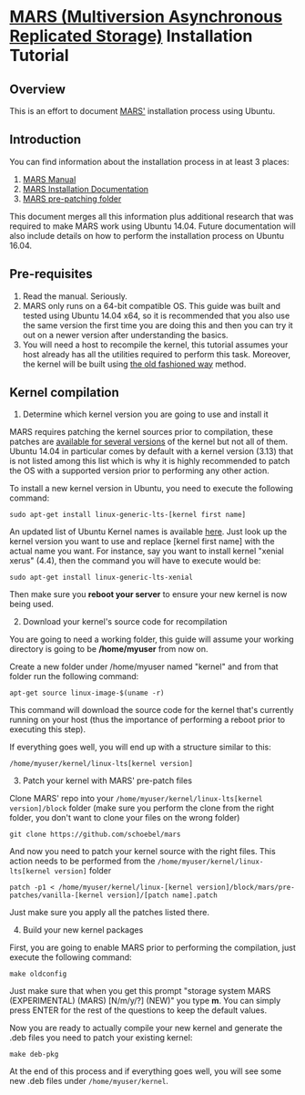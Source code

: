 # [MARS (Multiversion Asynchronous Replicated Storage)](http://schoebel.github.io/mars/) Installation Tutorial

## Overview

This is an effort to document [MARS'](https://github.com/schoebel/mars) installation process using Ubuntu.

## Introduction

You can find information about the installation process in at least 3 places:

1. [MARS Manual](https://github.com/schoebel/mars/blob/master/docu/mars-manual.pdf)
2. [MARS Installation Documentation](https://github.com/schoebel/mars/blob/master/INSTALL)
3. [MARS pre-patching folder](https://github.com/schoebel/mars/tree/master/pre-patches)

This document merges all this information plus additional research that was required to make MARS work using Ubuntu 14.04. Future documentation will also include details on how to perform the installation process on Ubuntu 16.04.

## Pre-requisites

1. Read the manual. Seriously.
2. MARS only runs on a 64-bit compatible OS. This guide was built and tested using Ubuntu 14.04 x64, so it is recommended that you also use the same version the first time you are doing this and then you can try it out on a newer version after understanding the basics.
3. You will need a host to recompile the kernel, this tutorial assumes your host already has all the utilities required to perform this task. Moreover, the kernel will be built using [the old fashioned way](https://help.ubuntu.com/community/Kernel/Compile#Alternate_Build_Method:_The_Old-Fashioned_Debian_Way) method.

## Kernel compilation

1. Determine which kernel version you are going to use and install it

MARS requires patching the kernel sources prior to compilation, these patches are [available for several versions](https://github.com/schoebel/mars/tree/master/pre-patches) of the kernel but not all of them. Ubuntu 14.04 in particular comes by default with a kernel version (3.13) that is not listed among this list which is why it is highly recommended to patch the OS with a supported version prior to performing any other action.

To install a new kernel version in Ubuntu, you need to execute the following command:

```
sudo apt-get install linux-generic-lts-[kernel first name]
```

An updated list of Ubuntu Kernel names is available [here](https://en.wikipedia.org/wiki/Ubuntu_version_history#Table_of_versions). Just look up the kernel version you want to use and replace [kernel first name] with the actual name you want. For instance, say you want to install kernel "xenial xerus" (4.4), then the command you will have to execute would be:

```
sudo apt-get install linux-generic-lts-xenial
```

Then make sure you **reboot your server** to ensure your new kernel is now being used.

2. Download your kernel's source code for recompilation

You are going to need a working folder, this guide will assume your working directory is going to be __/home/myuser__ from now on.

Create a new folder under /home/myuser named "kernel" and from that folder run the following command:

```
apt-get source linux-image-$(uname -r)
```

This command will download the source code for the kernel that's currently running on your host (thus the importance of performing a reboot prior to executing this step).

If everything goes well, you will end up with a structure similar to this:

```
/home/myuser/kernel/linux-lts[kernel version]
```

3. Patch your kernel with MARS' pre-patch files

Clone MARS' repo into your ```/home/myuser/kernel/linux-lts[kernel version]/block``` folder (make sure you perform the clone from the right folder, you don't want to clone your files on the wrong folder)

```
git clone https://github.com/schoebel/mars
```

And now you need to patch your kernel source with the right files. This action needs to be performed from the ```/home/myuser/kernel/linux-lts[kernel version]``` folder

```
patch -p1 < /home/myuser/kernel/linux-[kernel version]/block/mars/pre-patches/vanilla-[kernel version]/[patch name].patch
```

Just make sure you apply all the patches listed there.

4. Build your new kernel packages

First, you are going to enable MARS prior to performing the compilation, just execute the following command:

```
make oldconfig
```

Just make sure that when you get this prompt "storage system MARS (EXPERIMENTAL) (MARS) [N/m/y/?] (NEW)" you type **m**. You can simply press ENTER for the rest of the questions to keep the default values.

Now you are ready to actually compile your new kernel and generate the .deb files you need to patch your existing kernel:

```
make deb-pkg
```

At the end of this process and if everything goes well, you will see some new .deb files under ```/home/myuser/kernel```.
